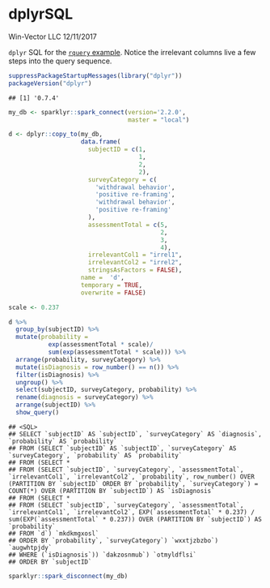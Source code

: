 dplyrSQL
================
Win-Vector LLC
12/11/2017

`dplyr` SQL for the [`rquery` example](https://johnmount.github.io/rquery/). Notice the irrelevant columns live a few steps into the query sequence.

``` r
suppressPackageStartupMessages(library("dplyr"))
packageVersion("dplyr")
```

    ## [1] '0.7.4'

``` r
my_db <- sparklyr::spark_connect(version='2.2.0', 
                                 master = "local")

d <- dplyr::copy_to(my_db,
                    data.frame(
                      subjectID = c(1,
                                    1,
                                    2,
                                    2),
                      surveyCategory = c(
                        'withdrawal behavior',
                        'positive re-framing',
                        'withdrawal behavior',
                        'positive re-framing'
                      ),
                      assessmentTotal = c(5,
                                          2,
                                          3,
                                          4),
                      irrelevantCol1 = "irrel1",
                      irrelevantCol2 = "irrel2",
                      stringsAsFactors = FALSE),
                    name =  'd',
                    temporary = TRUE,
                    overwrite = FALSE)

scale <- 0.237

d %>%
  group_by(subjectID) %>%
  mutate(probability =
           exp(assessmentTotal * scale)/
           sum(exp(assessmentTotal * scale))) %>%
  arrange(probability, surveyCategory) %>%
  mutate(isDiagnosis = row_number() == n()) %>%
  filter(isDiagnosis) %>%
  ungroup() %>%
  select(subjectID, surveyCategory, probability) %>%
  rename(diagnosis = surveyCategory) %>%
  arrange(subjectID) %>%
  show_query()
```

    ## <SQL>
    ## SELECT `subjectID` AS `subjectID`, `surveyCategory` AS `diagnosis`, `probability` AS `probability`
    ## FROM (SELECT `subjectID` AS `subjectID`, `surveyCategory` AS `surveyCategory`, `probability` AS `probability`
    ## FROM (SELECT *
    ## FROM (SELECT `subjectID`, `surveyCategory`, `assessmentTotal`, `irrelevantCol1`, `irrelevantCol2`, `probability`, row_number() OVER (PARTITION BY `subjectID` ORDER BY `probability`, `surveyCategory`) = COUNT(*) OVER (PARTITION BY `subjectID`) AS `isDiagnosis`
    ## FROM (SELECT *
    ## FROM (SELECT `subjectID`, `surveyCategory`, `assessmentTotal`, `irrelevantCol1`, `irrelevantCol2`, EXP(`assessmentTotal` * 0.237) / sum(EXP(`assessmentTotal` * 0.237)) OVER (PARTITION BY `subjectID`) AS `probability`
    ## FROM `d`) `mkdkmgxosl`
    ## ORDER BY `probability`, `surveyCategory`) `wxxtjzbzbo`) `augwhtpjdy`
    ## WHERE (`isDiagnosis`)) `dakzosnmub`) `otmyldflsi`
    ## ORDER BY `subjectID`

``` r
sparklyr::spark_disconnect(my_db)
```
